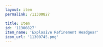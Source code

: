 ```yaml
---
layout: item
permalink: /11300827

title: Item
id: '11300827'
item_name: 'Explosive Refinement Headgear'
icon_url: '11300745.png'
---
```

